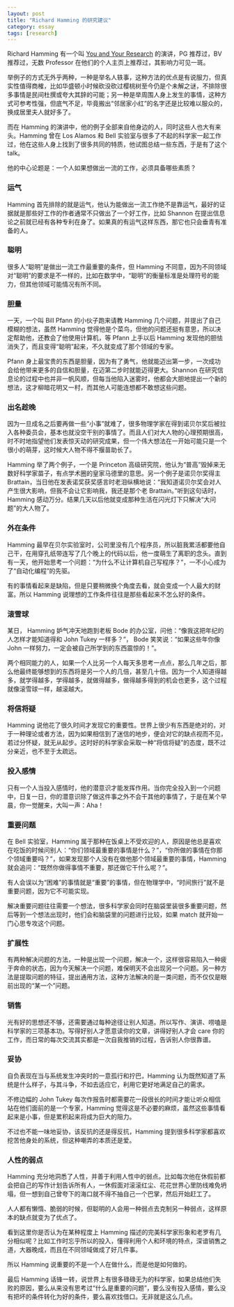 ```yaml
---
layout: post
title: "Richard Hamming 的研究建议"
category: essay
tags: [research]
---
```




Richard Hamming 有一个叫 [You and Your Research](http://www.cs.virginia.edu/~robins/YouAndYourResearch.html) 的演讲，PG 推荐过，BV 推荐过，无数 Professor 在他们的个人主页上推荐过，其影响力可见一斑。



举例子的方式无外乎两种，一种是举名人轶事，这种方法的优点是有说服力，但真实性值得商榷，比如华盛顿小时候砍没砍过樱桃树至今仍是个未解之谜，不排除很多事情是民间杜撰或夸大其辞的可能；另一种是举周围人身上发生的事情，这种方式可参考性强，但底气不足，毕竟搬出“邻居家小红”的名字还是比较难以服众的，换成居里夫人就好多了。


而在 Hamming 的演讲中，他的例子全部来自他身边的人，同时这些人也大有来头。Hamming 曾在 Los Alamos 和 Bell 实验室与很多了不起的科学家一起工作过，他在这些人身上找到了很多共同的特质，他试图总结一些东西，于是有了这个 talk。


他的中心论题是：一个人如果想做出一流的工作，必须具备哪些素质？


### 运气


Hamming 首先排除的就是运气，他认为能做出一流工作绝不是靠运气，最好的证据就是那些好工作的作者通常不只做出了一个好工作，比如 Shannon 在提出信息论之前就已经有各种专利在身了。如果真的有运气这样东西，那它也只会垂青有准备的人。


### 聪明


很多人“聪明”是做出一流工作最重要的条件，但 Hamming 不同意，因为不同领域对“聪明”的要求是不一样的，比如在数学中，“聪明”的衡量标准是处理符号的能力，但其他领域可能情况有所不同。


### 胆量

一天，一个叫 Bill Pfann 的小伙子跑来请教 Hamming 几个问题，并提出了自己模糊的想法，虽然 Hamming 觉得他是个菜鸟，但他的问题还挺有意思，所以决定帮助他，还教会了他使用计算机，等 Pfann 上手以后 Hamming 发现他的胆怯消失了，而且变得“聪明”起来，不久就变成了那个领域的专家。


Pfann 身上最宝贵的东西是胆量，因为有了勇气，他就能迈出第一步，一次成功会给他带来更多的自信和胆量，在迈第二步时就能迈得更大。Shannon 在研究信息论的过程中也并非一帆风顺，但每当他陷入迷雾时，他都会大胆地提出一个新的想法，这才柳暗花明又一村，而其他人可能连想都不敢想这些问题。


### 出名趁晚


因为一旦成名之后要再做一些“小事”就难了，很多物理学家在得到诺贝尔奖后被拉入各种委员会，基本也就没空干别的事情了。而且人们对大人物的心理预期很高，时不时地指望他们发表惊天动的研究成果，但一个伟大想法在一开始可能只是一个很小的萌芽，这时候大人物不得不揠苗助长了。


Hamming 举了两个例子，一个是 Princeton 高级研究院，他认为“普高”毁掉来无数好科学家苗子，有点学术圈的皇家马德里的意思。另一个例子是诺贝尔奖得主 Brattain，当日他在发表诺奖获奖感言时老泪纵横地说：“我知道诺贝尔奖会对人产生很大影响，但我不会让它影响我，我还是那个老 Brattain。”听到这句话时，Hamming 感动万分。结果几天以后他就变成那种生活在闪光灯下只解决“大问题”的大人物了。



### 外在条件


Hamming 最早在贝尔实验室时，公司里没有几个程序员，所以脏我累活都要他自己干，在用穿孔纸带连写了几个晚上的代码以后，他一度萌生了离职的念头。直到有一天，他开始思考一个问题：“为什么不让计算机自己写程序？”，一不小心成为了“自动化编程”的先驱。


有的事情看起来是缺陷，但是只要稍微换个角度去看，就会变成一个人最大的财富。所以 Hamming 说理想的工作条件往往是那些看起来不怎么好的条件。



### 滚雪球


某日， Hamming 妒气冲天地跑到老板 Bode 的办公室，问他：“像我这把年纪的人怎样才能知道得和 John Tukey 一样多？”， Bode 笑笑说：“如果这些年你像 John 一样努力，一定会被自己所学到的东西震惊的！”。


两个相同能力的人，如果一个人比另一个人每天多思考一点点，那么几年之后，那么他最终能够想到的东西将是另一个人的几倍，甚至几十倍。因为一个人知道得越多，就学得越多，学得越多，就做得越多，做得越多得到的机会也更多，这个过程就像滚雪球一样，越滚越大。



### 将信将疑


Hamming 说他花了很久时间才发现它的重要性。世界上很少有东西是绝对的，对于一种理论或者方法，因为如果相信到了迷信的地步，便会对它的缺点视而不见，若过分怀疑，就无从起步。这时好的科学家会采取一种“将信将疑”的态度，既不过分亲近，也不至于太疏远。



### 投入感情


只有一个人当投入感情时，他的潜意识才能发挥作用。当你完全投入到一个问题中，日复一日，你的潜意识除了做这件事之外不会干其他的事情了，于是在某个早晨，你一觉醒来，大叫一声：Aha！



### 重要问题


在 Bell 实验室，Hamming 属于那种在饭桌上不受欢迎的人，原因是他总是喜欢在吃饭的时候问别人：“你们领域最重要的事情是什么？”，“你所做的事情在你那个领域重要吗？”，如果发现那个人没有在做他那个领域最重要的事情，Hamming 就会追问：“既然你做得事情不重要，那还做它干什么呢？”。


有人会误以为“困难”的事情就是“重要”的事情，但在物理学中，“时间旅行”就不是重要问题，因为它不可能实现。


解决重要问题往往需要一个想法，很多科学家会同时在脑袋里装很多重要问题，然后等到一个想法出现时，他们会和脑袋里的问题进行比较，如果 match 就开始一门心思专攻这个问题。


### 扩展性


有两种解决问题的方法，一种是出现一个问题，解决一个，这样很容易陷入一种疲于奔命的状态，因为今天解决一个问题，难保明天不会出现另一个问题。另一种方法是提取问题的特征，提出通用方法，这种方法解决的是一类问题，而不仅仅是眼前出现的“某一个”问题。


### 销售


光有好的思想还不够，还需要通过每种途径让别人知道。所以写作、演讲、唠嗑是科学家的三项基本功。写得好别人才愿意读你的文章，讲得好别人才会 care 你的工作，而日常的每次交流其实都是一次自我推销的过程，告诉别人你很靠谱。


### 妥协



自负表现在当与系统发生冲突时的一意孤行和拧巴，Hamming 认为既然知道了系统是什么样子，与其斗争，不如去适应它，利用它更好地满足自己的需求。


不修边幅的 John Tukey 每次作报告时都需要花一段很长的时间才能让听众相信站在他们面前的是一个专家，Hamming 觉得这是不必要的麻烦，虽然这些事情看起来是小事，但是累积起来将成为巨大的阻力。


不过也不能一味地妥协，该反抗的还是得反抗，Hamming 提到很多科学家都喜欢挖苦他身处的系统，但这种嘲弄的本质还是爱。


### 人性的弱点


Hamming 充分地洞悉了人性，并善于利用人性中的弱点。比如每次他在休假前都会把自己的写作计划告诉所有人，一休假面对滚滚红尘、花花世界心里防线难免坍塌，但一想到自己曾夸下的海口就不得不抽自己一个巴掌，然后开始赶工了。


人人都有懒惰、脆弱的时候，但聪明的人会用一种弱点去克制另一种弱点，这样原本的缺点就变为了优点了。



看到这里你是否认为在某种程度上 Hamming 描述的完美科学家形象和老罗有几分相似呢？比如工作时忘乎所以的投入，懂得利用个人和环境的特点，深谙销售之道，大器晚成，而且在不同领域做成了好几件事。


所以 Hamming 说重要的不是一个人在做什么，而是他是如何做的。


最后 Hamming 话锋一转，说世界上有很多碌碌无为的科学家，如果总结他们失败的原因，要么从来没有思考过“什么是重要的问题”，要么没有投入感情，要么没有把坏的条件转化为好的条件，要么喜欢找借口。无非就是这么几点。

